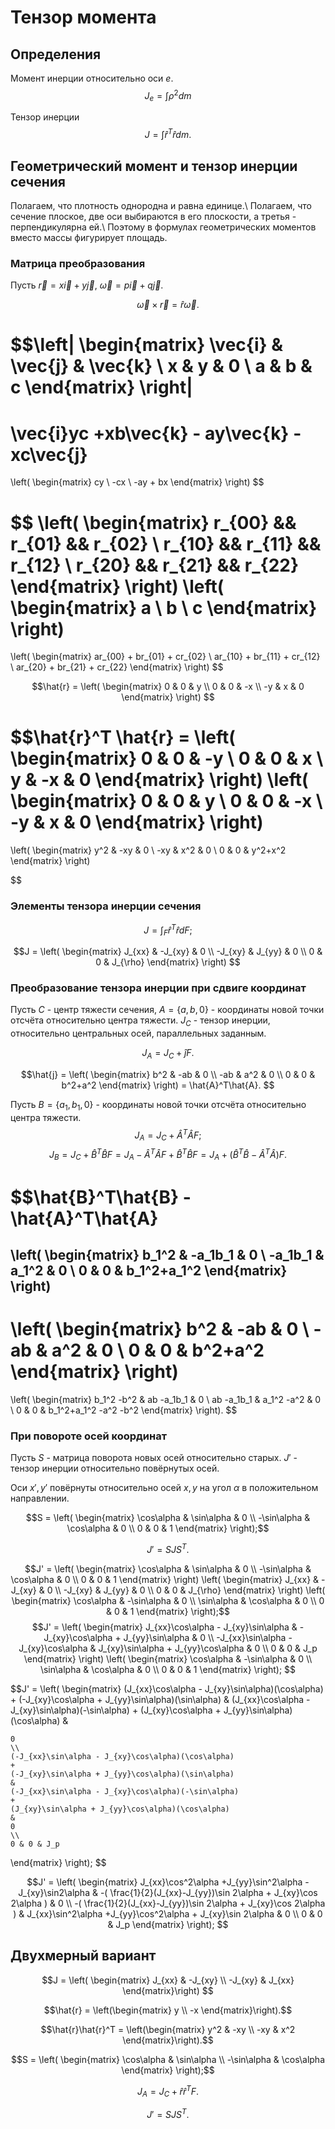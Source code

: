 # Тензор момента

## Определения
Момент инерции относительно оси $e$.
$$J_e = \int \rho^2 dm$$

Тензор инерции
$$J = \int \hat{r}^T \hat{r} dm.$$

## Геометрический момент и тензор инерции сечения

Полагаем, что плотность однородна и равна единице.\\
Полагаем, что сечение плоское, две оси выбираются в его плоскости, а третья - перпендикулярна ей.\\
Поэтому в формулах геометрических моментов вместо массы фигурирует площадь.

### Матрица преобразования

Пусть $\vec{r} = x\vec{i}+y\vec{j}$, $\vec{\omega} = p\vec{i}+q\vec{j}$.

$$\vec{\omega} \times \vec{r} = \hat{r}\vec{\omega}.$$

$$\left|
\begin{matrix}
	\vec{i} & \vec{j} 	& \vec{k} 	\\
	x 		& y 		& 0 		\\
	a 		& b 		& c
\end{matrix}
\right|
= 
\vec{i}yc +xb\vec{k} - ay\vec{k} - xc\vec{j}
=
\left(
\begin{matrix}
	cy \\
	-cx \\
	-ay + bx
\end{matrix}
\right)
$$

$$
\left(
\begin{matrix}
	r_{00} && r_{01} && r_{02} \\
	r_{10} && r_{11} && r_{12} \\
	r_{20} && r_{21} && r_{22}
\end{matrix}
\right)
\left(
\begin{matrix}
	a \\
	b \\
	c
\end{matrix}
\right)
=
\left(
\begin{matrix}
	ar_{00} + br_{01} + cr_{02} \\
	ar_{10} + br_{11} + cr_{12} \\
	ar_{20} + br_{21} + cr_{22}
\end{matrix}
\right)
$$

$$\hat{r} = 
\left(
\begin{matrix}
	0 & 0 & y \\
	0 & 0 & -x \\
	-y & x & 0
\end{matrix}
\right)
$$

$$\hat{r}^T \hat{r} =
\left(
\begin{matrix}
	0 & 0 & -y \\
	0 & 0 & x \\
	y & -x & 0
\end{matrix}
\right)
\left(
\begin{matrix}
	0 & 0 & y \\
	0 & 0 & -x \\
	-y & x & 0
\end{matrix}
\right)
=
\left(
\begin{matrix}
	y^2 & -xy & 0 \\
	-xy & x^2 & 0 \\
	0 & 0 & y^2+x^2
\end{matrix}
\right)

$$
### Элементы тензора инерции сечения
$$J = \int_F \hat{r}^T \hat{r} dF;$$

$$J = 
\left(
\begin{matrix}
	J_{xx} & -J_{xy} & 0 \\
	-J_{xy} & J_{yy} & 0 \\
	0 & 0 & J_{\rho}
\end{matrix}
\right)
$$

### Преобразование тензора инерции при сдвиге координат

Пусть $C$ - центр тяжести сечения, $A = \{a, b, 0\}$ - координаты новой точки отсчёта относительно центра тяжести.
$J_C$ - тензор инерции, относительно центральных осей, параллельных заданным.

$$J_A = J_C +\hat{j}F.$$

$$\hat{j} = \left(
\begin{matrix}
	b^2 & -ab & 0 \\
	-ab & a^2 & 0 \\
	0 & 0 & b^2+a^2
\end{matrix}
\right)
= \hat{A}^T\hat{A}.
$$


Пусть $B = \{a_1, b_1, 0\}$ - координаты новой точки отсчёта относительно центра тяжести.
$$J_A = J_C + \hat{A}^T\hat{A}F;$$
$$J_B = J_C + \hat{B}^T\hat{B}F = J_A - \hat{A}^T\hat{A}F + \hat{B}^T\hat{B}F = J_A + \left(\hat{B}^T\hat{B} - \hat{A}^T\hat{A}\right)F.$$

$$\hat{B}^T\hat{B} - \hat{A}^T\hat{A}
=
\left(
\begin{matrix}
	b_1^2 & -a_1b_1 & 0 \\
	-a_1b_1 & a_1^2 & 0 \\
	0 & 0 & b_1^2+a_1^2
\end{matrix}
\right)
-
\left(
\begin{matrix}
	b^2 & -ab & 0 \\
	-ab & a^2 & 0 \\
	0 & 0 & b^2+a^2
\end{matrix}
\right)
=
\left(
\begin{matrix}
	b_1^2 -b^2 & ab -a_1b_1 & 0 \\
	ab -a_1b_1 & a_1^2 -a^2 & 0 \\
	0 & 0 & b_1^2+a_1^2 -a^2 -b^2
\end{matrix}
\right).
$$

### При повороте осей координат

Пусть $S$ - матрица поворота новых осей относительно старых. $J'$ - тензор инерции относительно повёрнутых осей.

Оси $x',\, y'$ повёрнуты относительно осей $x, y$ на угол $\alpha$ в положительном направлении.


$$S = \left(
\begin{matrix}
	\cos\alpha & \sin\alpha & 0 \\
	-\sin\alpha & \cos\alpha & 0 \\
	0 & 0 & 1
\end{matrix}
\right);$$

$$J' = SJS^T.$$

$$J' = 
\left(
\begin{matrix}
	\cos\alpha & \sin\alpha & 0 \\
	-\sin\alpha & \cos\alpha & 0 \\
	0 & 0 & 1
\end{matrix}
\right)
\left(
\begin{matrix}
	J_{xx} & -J_{xy} & 0 \\
	-J_{xy} & J_{yy} & 0 \\
	0 & 0 & J_{\rho}
\end{matrix}
\right)
\left(
\begin{matrix}
	\cos\alpha & -\sin\alpha & 0 \\
	\sin\alpha & \cos\alpha & 0 \\
	0 & 0 & 1
\end{matrix}
\right);$$
$$J' =
\left(
\begin{matrix}
	J_{xx}\cos\alpha - J_{xy}\sin\alpha
	&
	-J_{xy}\cos\alpha + J_{yy}\sin\alpha
	&
	0
	\\
	-J_{xx}\sin\alpha - J_{xy}\cos\alpha
	&
	J_{xy}\sin\alpha + J_{yy}\cos\alpha
	&
	0
	\\
	0
	&
	0
	&
	J_p
\end{matrix}
\right)
\left(
\begin{matrix}
	\cos\alpha & -\sin\alpha & 0 \\
	\sin\alpha & \cos\alpha & 0 \\
	0 & 0 & 1
\end{matrix}
\right);
$$

$$J' = \left(
\begin{matrix}
	(J_{xx}\cos\alpha - J_{xy}\sin\alpha)(\cos\alpha)
	+
	(-J_{xy}\cos\alpha + J_{yy}\sin\alpha)(\sin\alpha)
	&
	(J_{xx}\cos\alpha - J_{xy}\sin\alpha)(-\sin\alpha)
	+
	(J_{xy}\cos\alpha + J_{yy}\sin\alpha)(\cos\alpha)
	&

	0
	\\
	(-J_{xx}\sin\alpha - J_{xy}\cos\alpha)(\cos\alpha)
	+
	(-J_{xy}\sin\alpha + J_{yy}\cos\alpha)(\sin\alpha)
	&
	(-J_{xx}\sin\alpha - J_{xy}\cos\alpha)(-\sin\alpha)
	+
	(J_{xy}\sin\alpha + J_{yy}\cos\alpha)(\cos\alpha)
	&
	0
	\\
	0 & 0 & J_p
\end{matrix}
\right);
$$

$$J' = \left(
\begin{matrix}
	J_{xx}\cos^2\alpha
	+J_{yy}\sin^2\alpha
	-J_{xy}\sin2\alpha
	&
	-(
		\frac{1}{2}(J_{xx}-J_{yy})\sin 2\alpha
		+ J_{xy}\cos 2\alpha
	)
	&
	0
	\\
	-(
		\frac{1}{2}(J_{xx}-J_{yy})\sin 2\alpha
		+ J_{xy}\cos 2\alpha
	)
	&
	J_{xx}\sin^2\alpha
	+J_{yy}\cos^2\alpha
	+ J_{xy}\sin 2\alpha
	&
	0
	\\
	0 & 0 & J_p
\end{matrix}
\right);
$$

## Двухмерный вариант

$$J = \left(
\begin{matrix}
J_{xx} & -J_{xy} \\
-J_{xy} & J_{xx} 
\end{matrix}\right)
$$

$$\hat{r} 
= \left(\begin{matrix}
	y \\
	-x
\end{matrix}\right).$$

$$\hat{r}\hat{r}^T = \left(\begin{matrix}
	y^2 & -xy \\
	-xy & x^2
\end{matrix}\right).$$

$$S = \left(
\begin{matrix}
	\cos\alpha & \sin\alpha \\
	-\sin\alpha & \cos\alpha
\end{matrix}
\right);$$

$$J_A = J_C + \hat{r}\hat{r}^T F.$$

$$J' = SJS^T.$$